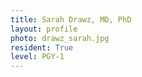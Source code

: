 ```yaml
---
title: Sarah Drawz, MD, PhD 
layout: profile
photo: drawz_sarah.jpg
resident: True
level: PGY-1
---
```

